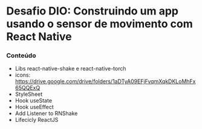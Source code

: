 # Desafio DIO: Construindo um app usando o sensor de movimento com React Native

### Conteúdo
  - Libs react-native-shake e react-native-torch
  - icons: https://drive.google.com/drive/folders/1aDTyA09EFjFvqmXqkDKLoMhFx65QQExQ
  - StyleSheet
  - Hook useState
  - Hook useEffect
  - Add Listener to RNShake
  - Lifecicly ReactJS
